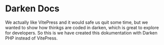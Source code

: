 # Darken Docs

We actually like VitePress and it would safe us quit some time, but we wanted to show how thinkgs are coded in darken, which is great to explore for developers. So this is we have created this dokumentation with Darken PHP instead of VitePress.